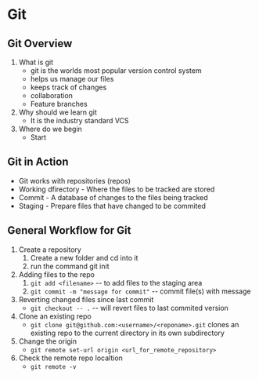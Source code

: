 # Git

## Git Overview

1. What is git
    - git is the worlds most popular version control system
    - helps us manage our files
    - keeps track of changes
    - collaboration
    - Feature branches
2. Why should we learn git
    - It is the industry standard VCS
3. Where do we begin
    - Start

## Git in Action

- Git works with repositories (repos)
- Working dfirectory - Where the files to be tracked are stored
- Commit - A database of changes to the files being tracked
- Staging - Prepare files that have changed to be commited

## General Workflow for Git

1. Create a repository
    1. Create a new folder and cd into it
    2. run the command git init
2. Adding files to the repo
    1. `git add <filename>` -- to add files to the staging area
    2. `git commit -m "message for commit"` -- commit file(s) with message
3. Reverting changed files since last commit
    - `git checkout -- .` -- will revert files to last commited version
4. Clone an existing repo
    - `git clone git@github.com:<username>/<reponame>.git` clones an existing repo to the current directory in its own subdirectory
5. Change the origin
    - `git remote set-url origin <url_for_remote_repository>`
6. Check the remote repo localtion
    - `git remote -v`
    